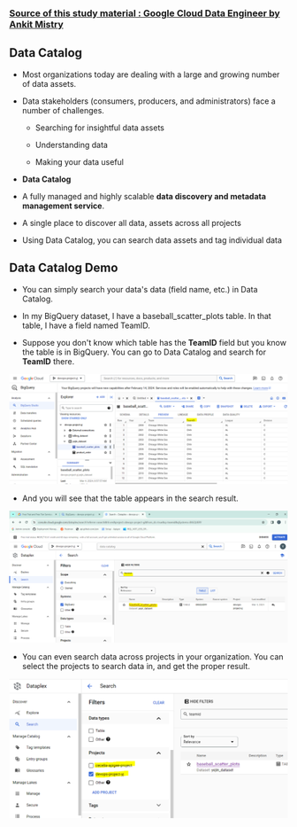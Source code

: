 ### [Source of this study material : Google Cloud Data Engineer by Ankit Mistry](https://www.udemy.com/course/google-cloud-gcp-professional-data-engineer-certification/)


## Data Catalog

- Most organizations today are dealing with a large and growing number of data assets.


- Data stakeholders (consumers, producers, and administrators) face a number of challenges.

  - Searching for insightful data assets

  - Understanding data

  - Making your data useful


- **Data Catalog**

- A fully managed and highly scalable **data discovery and metadata management service**.


- A single place to discover all data, assets across all projects


- Using Data Catalog, you can search data assets and tag individual data



## Data Catalog Demo

- You can simply search your data's data (field name, etc.) in Data Catalog.


- In my BigQuery dataset, I have a baseball_scatter_plots table. In that table, I have a field named TeamID.


- Suppose you don't know which table has the **TeamID** field but you know the table is in BigQuery. You can go to Data Catalog and search for **TeamID** there.


![bigquery-table](/GCP_pictures/Study-logs/data-catalog/baseball-table.PNG "Baseball table")


- And you will see that the table appears in the search result.


![data-catalog-search-result](/GCP_pictures/Study-logs/data-catalog/data-catalog-search-result.PNG "Data catalog search result")


- You can even search data across projects in your organization. You can select the projects to search data in, and get the proper result.


![select-project](/GCP_pictures/Study-logs/data-catalog/select-project.PNG "Select project")

